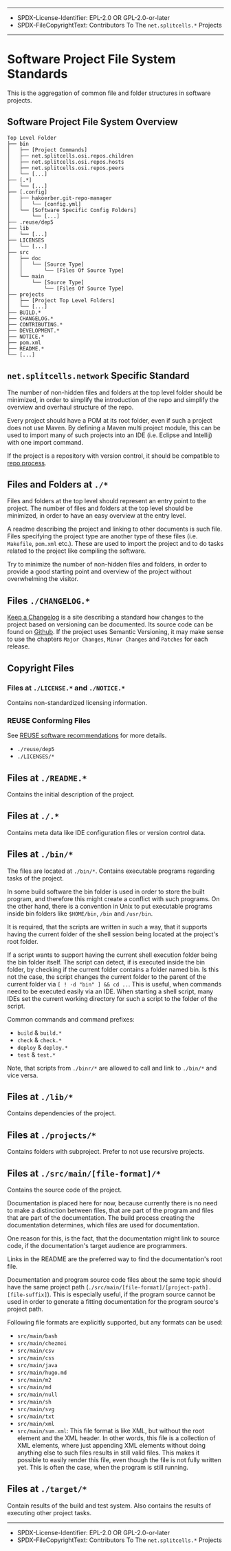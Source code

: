 ----
* SPDX-License-Identifier: EPL-2.0 OR GPL-2.0-or-later
* SPDX-FileCopyrightText: Contributors To The `net.splitcells.*` Projects
----
# Software Project File System Standards

This is the aggregation of common file and folder structures in software
projects.
## Software Project File System Overview
```
Top Level Folder
├── bin
│   ├── [Project Commands]
│   ├── net.splitcells.osi.repos.children
│   ├── net.splitcells.osi.repos.hosts
│   ├── net.splitcells.osi.repos.peers
│   └── [...]
├── [.*]
│   └── [...]
├── [.config]
│   ├── hakoerber.git-repo-manager
│   │   └── [config.yml]
│   └── [Software Specific Config Folders]
│       └── [...]
├── .reuse/dep5
├── lib
│   └── [...]
├── LICENSES
│   └── [...]
├── src
│   ├── doc
│   │   └── [Source Type]
│   │       └── [Files Of Source Type]
│   └── main
│       └── [Source Type]
│           └── [Files Of Source Type]
├── projects
│   ├── [Project Top Level Folders]
│   └── [...]
├── BUILD.*
├── CHANGELOG.*
├── CONTRIBUTING.*
├── DEVELOPMENT.*
├── NOTICE.*
├── pom.xml
├── README.*
└── [...]
```
## `net.splitcells.network` Specific Standard
The number of non-hidden files and folders at the top level folder should be minimized,
in order to simplify the introduction of the repo and
simplify the overview and overhaul structure of the repo.

Every project should have a POM at its root folder,
even if such a project does not use Maven.
By defining a Maven multi project module,
this can be used to import many of such projects into an IDE
(i.e. Eclipse and Intellij) with one import command.

If the project is a repository with version control,
it should be compatible to [repo process](../../../../../../../projects/net.splitcells.os.state.interface/src/main/md/net/splitcells/shell/command/repos.process.md).
## Files and Folders at `./*`
Files and folders at the top level should represent an entry point to the
project.
The number of files and folders at the top level should be minimized,
in order to have an easy overview at the entry level.

A readme describing the project and linking to other documents is such file.
Files specifying the project type are another type of these files (i.e.
`Makefile`, `pom.xml` etc.).
These are used to import the project and to do tasks related to the project like
compiling the software.

Try to minimize the number of non-hidden files and folders,
in order to provide a good starting point and overview of the project
without overwhelming the visitor.
## Files `./CHANGELOG.*`
[Keep a Changelog](https://keepachangelog.com/en/1.0.0/)
is a site describing a standard how changes to the project based on versioning
can be documented.
Its source code can be found on [Github](https://github.com/olivierlacan/keep-a-changelog).
If the project uses Semantic Versioning, it may make sense to use the chapters
`Major Changes`, `Minor Changes` and `Patches` for each release.
## Copyright Files
### Files at `./LICENSE.*` and `./NOTICE.*`
Contains non-standardized licensing information.
### REUSE Conforming Files
See [REUSE software recommendations](https://reuse.software/) for more details. 
* `./reuse/dep5`
* `./LICENSES/*`
## Files at `./README.*`
Contains the initial description of the project.
## Files at `./.*`
Contains meta data like IDE configuration files or version control data.
## Files at `./bin/*`
The files are located at `./bin/*`.
Contains executable programs regarding tasks of the project.

In some build software the bin folder is used in order to store the built program,
and therefore this might create a conflict with such programs.
On the other hand, there is a convention in Unix to put executable programs inside bin folders like
`$HOME/bin`,  `/bin` and `/usr/bin`.

It is required, that the scripts are written in such a way,
that it supports having the current folder of the shell session being located at the project's root folder.

If a script wants to support having the current shell execution folder being the bin folder itself.
The script can detect, if is executed inside the bin folder,
by checking if the current folder contains a folder named bin.
Is this not the case, the script changes the current folder to the parent of the current folder via `[ ! -d "bin" ] && cd ..`.
This is useful, when commands need to be executed easily via an IDE.
When starting a shell script, many IDEs set the current working directory for such a script to the folder of the script.

Common commands and command prefixes:
* `build` & `build.*`
* `check` & `check.*`
* `deploy` & `deploy.*`
* `test` & `test.*`

Note, that scripts from `./binr/*` are allowed to call and link to `./bin/*` and vice versa.
## Files at `./lib/*`
Contains dependencies of the project.
## Files at `./projects/*`
Contains folders with subproject. Prefer to not use recursive projects.
## Files at `./src/main/[file-format]/*`
Contains the source code of the project.

Documentation is placed here for now,
because currently there is no need to make a distinction between files,
that are part of the program and files that are part of the documentation.
The build process creating the documentation determines,
which files are used for documentation.

One reason for this, is the fact, that the documentation might link to source code,
if the documentation's target audience are programmers.

Links in the README are the preferred way to find the documentation's root file.

Documentation and program source code files about the same topic should have the same
project path (`./src/main/[file-format]/[project-path].[file-suffix]`).
This is especially useful, if the program source cannot be used in order to generate
a fitting documentation for the program source's project path.

Following file formats are explicitly supported, but any formats can be used:
* `src/main/bash`
* `src/main/chezmoi`
* `src/main/csv`
* `src/main/css`
* `src/main/java`
* `src/main/hugo.md`
* `src/main/m2`
* `src/main/md`
* `src/main/null`
* `src/main/sh`
* `src/main/svg`
* `src/main/txt`
* `src/main/xml`
* `src/main/sum.xml`: This file format is like XML, but without the root element and the XML header.
  In other words, this file is a collection of XML elements,
  where just appending XML elements without doing anything else to such files results in still valid files.
  This makes it possible to easily render this file, even though the file is not fully written yet.
  This is often the case, when the program is still running.
## Files at `./target/*`
Contain results of the build and test system. Also contains the results of
executing other project tasks.

----
* SPDX-License-Identifier: EPL-2.0 OR GPL-2.0-or-later
* SPDX-FileCopyrightText: Contributors To The `net.splitcells.*` Projects